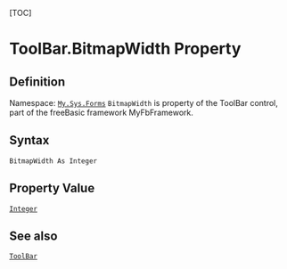 [TOC]
# ToolBar.BitmapWidth Property

## Definition
Namespace: [`My.Sys.Forms`](My.Sys.Forms.md)
`BitmapWidth` is property of the ToolBar control, part of the freeBasic framework MyFbFramework.
## Syntax
```freeBasic
BitmapWidth As Integer
```
## Property Value
[`Integer`]("https://www.freebasic.net/wiki/KeyPgInteger")
## See also
[`ToolBar`](ToolBar.md)
